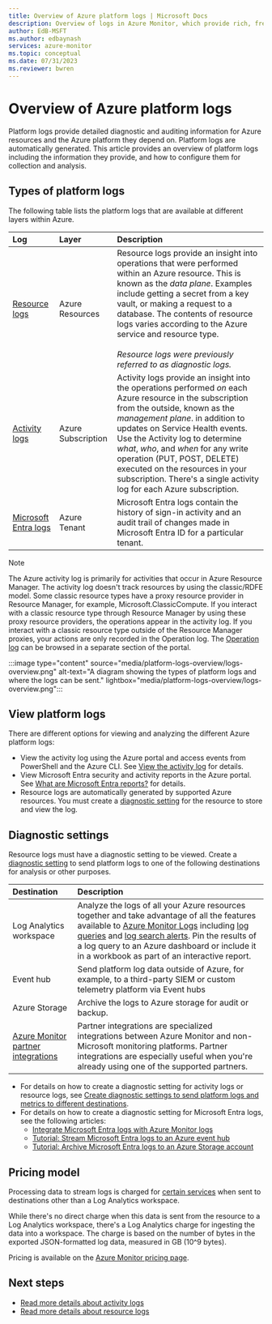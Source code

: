 ```yaml
---
title: Overview of Azure platform logs | Microsoft Docs
description: Overview of logs in Azure Monitor, which provide rich, frequent data about the operation of an Azure resource.
author: EdB-MSFT
ms.author: edbaynash
services: azure-monitor
ms.topic: conceptual
ms.date: 07/31/2023
ms.reviewer: bwren
---
```

# Overview of Azure platform logs

Platform logs provide detailed diagnostic and auditing information for Azure resources and the Azure platform they depend on. Platform logs are automatically generated. This article provides an overview of platform logs including the information they provide, and how to configure them for collection and analysis.

## Types of platform logs

The following table lists the platform logs that are available at different layers within  Azure.

| Log | Layer | Description |
|:---|:---|:---|
| [Resource logs](./resource-logs.md) | Azure Resources | Resource logs provide an insight into operations that were performed within an Azure resource. This is known as the *data plane*. Examples include getting a secret from a key vault, or making a request to a database. The contents of resource logs varies according to the Azure service and resource type.<br><br>*Resource logs were previously referred to as diagnostic logs.*  |
| [Activity logs](../essentials/activity-log.md) | Azure Subscription |Activity logs provide an insight into the operations performed *on* each Azure resource in the subscription from the outside, known as the *management plane*. in addition to updates on Service Health events. Use the Activity log to determine *what*, *who*, and *when* for any write operation (PUT, POST, DELETE) executed on the resources in your subscription. There's a single activity log for each Azure subscription. |
| [Microsoft Entra logs](../../active-directory/reports-monitoring/overview-reports.md) | Azure Tenant |  Microsoft Entra logs contain the history of sign-in activity and an audit trail of changes made in Microsoft Entra ID for a particular tenant.   |

> [!NOTE]
> The Azure activity log is primarily for activities that occur in Azure Resource Manager. The activity log doesn't track resources by using the classic/RDFE model. Some classic resource types have a proxy resource provider in Resource Manager, for example, Microsoft.ClassicCompute. If you interact with a classic resource type through Resource Manager by using these proxy resource providers, the operations appear in the activity log. If you interact with a classic resource type outside of the Resource Manager proxies, your actions are only recorded in the Operation log. The [Operation log](https://portal.azure.com/?Microsoft_Azure_Monitoring_Log=#view/Microsoft_Azure_Resources/OperationLogsBlade) can be browsed in a separate section of the portal.

:::image type="content" source="media/platform-logs-overview/logs-overview.png" alt-text="A diagram showing the types of platform logs and where the logs can be sent." lightbox="media/platform-logs-overview/logs-overview.png":::

## View platform logs

There are different options for viewing and analyzing the different Azure platform logs:

- View the activity log using the Azure portal and access events from PowerShell and the Azure CLI. See [View the activity log](../essentials/activity-log.md#view-the-activity-log) for details.
- View Microsoft Entra security and activity reports in the Azure portal. See [What are Microsoft Entra reports?](../../active-directory/reports-monitoring/overview-reports.md) for details.
- Resource logs are automatically generated by supported Azure resources. You must create a [diagnostic setting](#diagnostic-settings) for the resource to store and view the log.

## Diagnostic settings

Resource logs must have a diagnostic setting to be viewed. Create a [diagnostic setting](../essentials/diagnostic-settings.md) to send platform logs to one of the following destinations for analysis or other purposes.  

| Destination | Description |
|:---|:---|
| Log Analytics workspace | Analyze the logs of all your Azure resources together and take advantage of all the features available to [Azure Monitor Logs](../logs/data-platform-logs.md) including [log queries](../logs/log-query-overview.md) and [log search alerts](../alerts/alerts-log.md). Pin the results of a log query to an Azure dashboard or include it in a workbook as part of an interactive report. |
| Event hub | Send platform log data outside of Azure, for example, to a third-party SIEM or custom telemetry platform via Event hubs |
| Azure Storage | Archive the logs to Azure storage for audit or backup. |
| [Azure Monitor partner integrations](../../partner-solutions/overview.md)| Partner integrations are specialized integrations between Azure Monitor and non-Microsoft monitoring platforms. Partner integrations are especially useful when you're already using one of the supported partners. |

- For details on how to create a diagnostic setting for activity logs or resource logs, see [Create diagnostic settings to send platform logs and metrics to different destinations](../essentials/diagnostic-settings.md).
- For details on how to create a diagnostic setting for Microsoft Entra logs, see the following articles:
  - [Integrate Microsoft Entra logs with Azure Monitor logs](../../active-directory/reports-monitoring/howto-integrate-activity-logs-with-log-analytics.md)
  - [Tutorial: Stream Microsoft Entra logs to an Azure event hub](../../active-directory/reports-monitoring/tutorial-azure-monitor-stream-logs-to-event-hub.md)
  - [Tutorial: Archive Microsoft Entra logs to an Azure Storage account](../../active-directory/reports-monitoring/quickstart-azure-monitor-route-logs-to-storage-account.md)

## Pricing model

Processing data to stream logs is charged for [certain services](resource-logs-categories.md#costs) when sent to destinations other than a Log Analytics workspace.  

While there's no direct charge when this data is sent from the resource to a Log Analytics workspace, there's a Log Analytics charge for ingesting the data into a workspace. The charge is based on the number of bytes in the exported JSON-formatted log data, measured in GB (10^9 bytes).  
  
Pricing is available on the [Azure Monitor pricing page](https://azure.microsoft.com/pricing/details/monitor/).

## Next steps

* [Read more details about activity logs](../essentials/activity-log.md)
* [Read more details about resource logs](./resource-logs.md)
